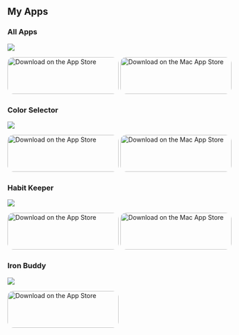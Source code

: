 ## My Apps

### All Apps

<img src="https://tools-qr-production.s3.amazonaws.com/output/apple-toolbox/6897cd6274231681e86ea168e9be86d9/48772d07-c34c-48c2-b975-ef06653ef6fe.png">

<a href="https://apps.apple.com/us/developer/kamaal-farah/id1502158009?itsct=apps_box&amp;itscg=30200" style="display: inline-block; overflow: hidden; border-top-left-radius: 13px; border-top-right-radius: 13px; border-bottom-right-radius: 13px; border-bottom-left-radius: 13px; width: 250px; height: 83px;"><img src="https://tools.applemediaservices.com/api/badges/download-on-the-app-store/black/en-US?size=250x83&h=a62c5bd7033b139fd4c6a8ebf4199ef6" alt="Download on the App Store" style="border-top-left-radius: 13px; border-top-right-radius: 13px; border-bottom-right-radius: 13px; border-bottom-left-radius: 13px; width: 250px; height: 83px;"></a>
<a href="https://apps.apple.com/us/developer/kamaal-farah/id1502158009?itsct=apps_box&amp;itscg=30200" style="display: inline-block; overflow: hidden; border-top-left-radius: 13px; border-top-right-radius: 13px; border-bottom-right-radius: 13px; border-bottom-left-radius: 13px; width: 250px; height: 83px;"><img src="https://tools.applemediaservices.com/api/badges/download-on-the-mac-app-store/black/en-US?size=250x83&h=87c22d7b475ab0f57385899c92058b69" alt="Download on the Mac App Store" style="border-top-left-radius: 13px; border-top-right-radius: 13px; border-bottom-right-radius: 13px; border-bottom-left-radius: 13px; width: 250px; height: 83px;"></a>

### Color Selector

<img src="https://tools-qr-production.s3.amazonaws.com/output/apple-toolbox/1d9991880a8ef5ceab1cc0574de9b74b/8ff5d0d5-5385-483a-a4e4-ed2d15ab17dc.png">

<a href="https://apps.apple.com/us/app/color-selector/id1506270066?itsct=apps_box&amp;itscg=30200" style="display: inline-block; overflow: hidden; border-top-left-radius: 13px; border-top-right-radius: 13px; border-bottom-right-radius: 13px; border-bottom-left-radius: 13px; width: 250px; height: 83px;"><img src="https://tools.applemediaservices.com/api/badges/download-on-the-app-store/black/en-US?size=250x83&amp;releaseDate=1585958400&h=06b1dae051ed1adb842fb0d514737d4b" alt="Download on the App Store" style="border-top-left-radius: 13px; border-top-right-radius: 13px; border-bottom-right-radius: 13px; border-bottom-left-radius: 13px; width: 250px; height: 83px;"></a>
<a href="https://apps.apple.com/us/app/color-selector/id1506270066?itsct=apps_box&amp;itscg=30200" style="display: inline-block; overflow: hidden; border-top-left-radius: 13px; border-top-right-radius: 13px; border-bottom-right-radius: 13px; border-bottom-left-radius: 13px; width: 250px; height: 83px;"><img src="https://tools.applemediaservices.com/api/badges/download-on-the-mac-app-store/black/en-US?size=250x83&amp;releaseDate=1585958400&h=1cd102b6327c4627788dc2cb5b3fc0bc" alt="Download on the Mac App Store" style="border-top-left-radius: 13px; border-top-right-radius: 13px; border-bottom-right-radius: 13px; border-bottom-left-radius: 13px; width: 250px; height: 83px;"></a>

### Habit Keeper

<img src="https://tools-qr-production.s3.amazonaws.com/output/apple-toolbox/972fa0d4e31c61ab5b2355d40b42835d/9938b37c-ffbc-4e17-a05e-d8988fc1ff22.png">

<a href="https://apps.apple.com/us/app/habitkeeper/id1535401033?itsct=apps_box&amp;itscg=30200" style="display: inline-block; overflow: hidden; border-top-left-radius: 13px; border-top-right-radius: 13px; border-bottom-right-radius: 13px; border-bottom-left-radius: 13px; width: 250px; height: 83px;"><img src="https://tools.applemediaservices.com/api/badges/download-on-the-app-store/black/en-US?size=250x83&amp;releaseDate=1607817600&h=263016d3a0f9c5a6febf4305b7aeffb9" alt="Download on the App Store" style="border-top-left-radius: 13px; border-top-right-radius: 13px; border-bottom-right-radius: 13px; border-bottom-left-radius: 13px; width: 250px; height: 83px;"></a>
<a href="https://apps.apple.com/us/app/habitkeeper/id1535401033?itsct=apps_box&amp;itscg=30200" style="display: inline-block; overflow: hidden; border-top-left-radius: 13px; border-top-right-radius: 13px; border-bottom-right-radius: 13px; border-bottom-left-radius: 13px; width: 250px; height: 83px;"><img src="https://tools.applemediaservices.com/api/badges/download-on-the-mac-app-store/black/en-US?size=250x83&amp;releaseDate=1607817600&h=4134972af3b3f64672bb9182a5e7cb9c" alt="Download on the Mac App Store" style="border-top-left-radius: 13px; border-top-right-radius: 13px; border-bottom-right-radius: 13px; border-bottom-left-radius: 13px; width: 250px; height: 83px;"></a>

### Iron Buddy

<img src="https://tools-qr-production.s3.amazonaws.com/output/apple-toolbox/1815705641d5561a1c3b2d56c0b4dbbb/c8a4e8d2-d689-401e-bf35-bdc0877e8556.png">

<a href="https://apps.apple.com/us/app/ironbuddy/id1502158010?itsct=apps_box&amp;itscg=30200" style="display: inline-block; overflow: hidden; border-top-left-radius: 13px; border-top-right-radius: 13px; border-bottom-right-radius: 13px; border-bottom-left-radius: 13px; width: 250px; height: 83px;"><img src="https://tools.applemediaservices.com/api/badges/download-on-the-app-store/black/en-US?size=250x83&amp;releaseDate=1584316800&h=4acd15b2edc1d0acb88ffef8c8553f62" alt="Download on the App Store" style="border-top-left-radius: 13px; border-top-right-radius: 13px; border-bottom-right-radius: 13px; border-bottom-left-radius: 13px; width: 250px; height: 83px;"></a>
